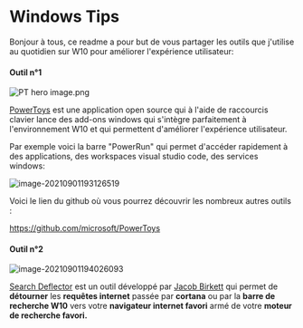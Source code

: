 # Windows Tips

Bonjour à tous, ce readme a pour but de vous partager les outils que j'utilise au quotidien sur W10 pour améliorer l'expérience utilisateur:

#### Outil n°1

![PT hero image.png](\Ressources\PowerToysLogo.png) 

[PowerToys](https://docs.microsoft.com/en-us/windows/powertoys/) est une application open source qui à l'aide de raccourcis clavier lance des add-ons windows qui s'intègre parfaitement à l'environnement W10 et qui permettent d'améliorer l'expérience utilisateur.

Par exemple voici la barre "PowerRun" qui permet d'accéder rapidement à des applications, des workspaces visual studio code, des services windows: 

![image-20210901193126519](\Ressources\PowerRunExemple.png)

Voici le lien du github où vous pourrez découvrir les nombreux autres outils :

https://github.com/microsoft/PowerToys

#### Outil n°2

![image-20210901194026093](\Ressources\SearchDeflectorLogo.png)

[Search Deflector](https://github.com/spikespaz/search-deflector/blob/release/README.md) est un outil développé par [Jacob Birkett](https://github.com/spikespaz) qui permet de **détourner** les **requêtes internet** passée par **cortana** ou par la **barre de recherche W10** vers votre **navigateur internet favori** armé de votre **moteur de recherche favori.**


